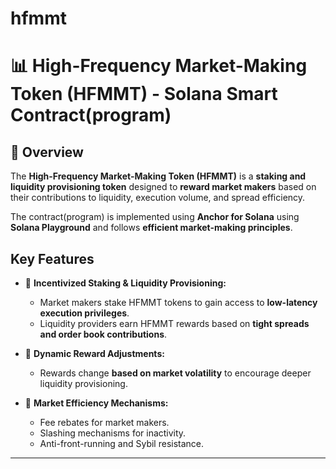 # hfmmt
# 📊 **High-Frequency Market-Making Token (HFMMT) - Solana Smart Contract(program)**

## 📝 **Overview**
The **High-Frequency Market-Making Token (HFMMT)** is a **staking and liquidity provisioning token** designed to **reward market makers** based on their contributions to liquidity, execution volume, and spread efficiency.

The contract(program) is implemented using **Anchor for Solana** using **Solana Playground** and follows **efficient market-making principles**.

## **Key Features**
- 📌 **Incentivized Staking & Liquidity Provisioning:**  
  - Market makers stake HFMMT tokens to gain access to **low-latency execution privileges**.
  - Liquidity providers earn HFMMT rewards based on **tight spreads and order book contributions**.

- 📌 **Dynamic Reward Adjustments:**  
  - Rewards change **based on market volatility** to encourage deeper liquidity provisioning.

- 📌 **Market Efficiency Mechanisms:**  
  - Fee rebates for market makers.
  - Slashing mechanisms for inactivity.
  - Anti-front-running and Sybil resistance.

---
